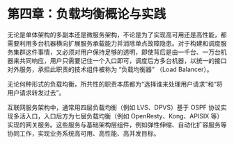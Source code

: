 # 第四章：负载均衡概论与实践

无论是单体架构的多副本还是微服务架构，不论是为了实现高可用还是高性能，都需要利用多台机器横向扩展服务承载能力并消除单点故障隐患。对于构建和调度服务集群这件事情，又必须对用户保持足够的透明，即使背后是由一千台、一万台机器来共同响应，用户只需要记住一个入口即可，调度后方多台机器，以统一的接口对外服务，承担此职责的技术组件被称为 “负载均衡器” （Load Balancer）。

无论何种形式的负载均衡，所共性的职责本质都为“选择谁来处理用户请求”和“将用户请求转发过去”。

互联网服务架构中，通常用四层负载均衡（例如 LVS、DPVS）基于 OSPF 协议实现多活入口，入口后方为七层负载均衡（例如 OpenResty、Kong、APISIX 等）实现的网关服务。这些服务与基础架构层组件，例如弹性伸缩、自动化扩容服务等协同工作，实现业务系统高可用、高性能、高并发目标。

